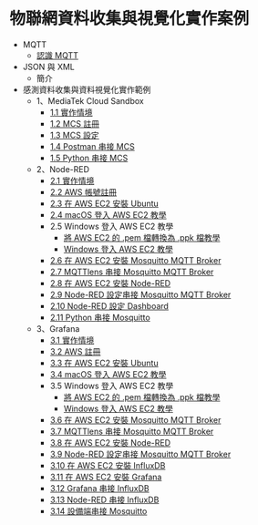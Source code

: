 # 物聯網資料收集與視覺化實作案例

* MQTT
  * [認識 MQTT](https://oranwind.org/-broker-ren-shi-mqtt/)
* JSON 與 XML
  * 簡介
* 感測資料收集與資料視覺化實作範例
  * 1、MediaTek Cloud Sandbox
    * [1.1 實作情境](https://oranwind.org/-data-visualization-gan-ce-zi-liao-shou-ji-yu-zi-liao-shi-jue-hua-shi-zuo-qing-jing-mcs/)
    * [1.2 MCS 註冊](https://oranwind.org/-mcs-mediatek-cloud-sandbox-zhu-ce-jiao-xue/)
    * [1.3 MCS 設定](https://oranwind.org/-mcs-mediatek-cloud-sandbox-she-ding/)
    * [1.4 Postman 串接 MCS](https://oranwind.org/-data-visualization-postman-chuan-jie-mcs/)
    * [1.5 Python 串接 MCS](https://oranwind.org/-data-visualization-python-chuan-jie-mcs/)
  * 2、Node-RED
    * [2.1 實作情境](https://oranwind.org/-data-visualization-gan-ce-zi-liao-shou-ji-yu-zi-liao-shi-jue-hua-shi-zuo-qing-jing-node-red/)
    * [2.2 AWS 帳號註冊](https://oranwind.org/-aws-zhu-ce-aws-zhang-hao/)
    * [2.3 在 AWS EC2 安裝 Ubuntu](https://oranwind.org/-aws-zai-aws-ec2-an-zhuang-ubuntu/)
    * [2.4 macOS 登入 AWS EC2 教學](https://oranwind.org/-aws-macos-deng-ru-aws-ec2-jiao-xue/)
    * 2.5 Windows 登入 AWS EC2 教學
       * [將 AWS EC2 的 .pem 檔轉換為 .ppk 檔教學](https://oranwind.org/-aws-jiang-aws-ec2-de-pem-dang-zhuan-huan-wei-ppk-dang-jiao-xue/)
       * [Windows 登入 AWS EC2 教學](https://oranwind.org/-aws-windows-deng-ru-aws-ec2-jiao-xue/)
    * [2.6 在 AWS EC2 安裝 Mosquitto MQTT Broker](https://oranwind.org/-mqtt-zai-aws-ec2-an-zhuang-mosquitto/)
    * [2.7 MQTTlens 串接 Mosquitto MQTT Broker](https://oranwind.org/-mqtt-mqttlens-chuan-jie-mosquitto-mqtt-broker/)
    * [2.8 在 AWS EC2 安裝 Node-RED](https://oranwind.org/-aws-zai-aws-ec2-an-zhuang-node-red/)
    * [2.9 Node-RED 設定串接 Mosquitto MQTT Broker](https://oranwind.org/-mqtt-node-red-she-ding-chuan-jie-mosquitto/)
    * [2.10 Node-RED 設定 Dashboard](https://oranwind.org/-data-visualization-node-red-she-ding-dashboard/)
    * [2.11 Python 串接 Mosquitto](https://oranwind.org/-data-visualization-python-chuan-jie-mosquitto-mqtt-broker/)
  * 3、Grafana
    * [3.1 實作情境](https://oranwind.org/-data-visualization-gan-ce-zi-liao-shou-ji-yu-zi-liao-shi-jue-hua-shi-zuo-qing-jing-grafana/)
    * [3.2 AWS 註冊](https://oranwind.org/-aws-zhu-ce-aws-zhang-hao/)
    * [3.3 在 AWS EC2 安裝 Ubuntu](https://oranwind.org/-aws-zai-aws-ec2-an-zhuang-ubuntu-2/)
    * [3.4 macOS 登入 AWS EC2 教學](https://oranwind.org/-aws-macos-deng-ru-aws-ec2-jiao-xue/)
    * 3.5 Windows 登入 AWS EC2 教學
       * [將 AWS EC2 的 .pem 檔轉換為 .ppk 檔教學](https://oranwind.org/-aws-jiang-aws-ec2-de-pem-dang-zhuan-huan-wei-ppk-dang-jiao-xue/)
       * [Windows 登入 AWS EC2 教學](https://oranwind.org/-aws-windows-deng-ru-aws-ec2-jiao-xue/)
    * [3.6 在 AWS EC2 安裝 Mosquitto MQTT Broker](https://oranwind.org/-mqtt-zai-aws-ec2-an-zhuang-mosquitto/)
    * [3.7 MQTTlens 串接 Mosquitto MQTT Broker](https://oranwind.org/-mqtt-mqttlens-chuan-jie-mosquitto-mqtt-broker/)
    * [3.8 在 AWS EC2 安裝 Node-RED](https://oranwind.org/-aws-zai-aws-ec2-an-zhuang-node-red/)
    * [3.9 Node-RED 設定串接 Mosquitto MQTT Broker](https://oranwind.org/-mqtt-node-red-she-ding-chuan-jie-mosquitto/)
    * [3.10 在 AWS EC2 安裝 InfluxDB](https://oranwind.org/post-post-12/)
    * [3.11 在 AWS EC2 安裝 Grafana](https://oranwind.org/post-post-13/)
    * [3.12 Grafana 串接 InfluxDB](https://oranwind.org/post-post-15/)
    * [3.13 Node-RED 串接 InfluxDB]()
    * [3.14 設備端串接 Mosquitto]()

